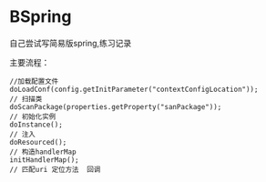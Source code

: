 # BSpring
自己尝试写简易版spring,练习记录

主要流程：
```
//加载配置文件
doLoadConf(config.getInitParameter("contextConfigLocation"));
// 扫描类
doScanPackage(properties.getProperty("sanPackage"));
// 初始化实例
doInstance();
// 注入
doResourced();
// 构造handlerMap
initHandlerMap();
// 匹配uri 定位方法  回调

```
